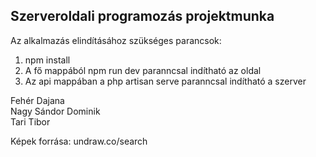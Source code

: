
## Szerveroldali programozás projektmunka

Az alkalmazás elindításához szükséges parancsok:
1. npm install
2. A fő mappából npm run dev paranncsal indítható az oldal
3. Az api mappában a php artisan serve paranncsal indítható a szerver

Fehér Dajana<br>
Nagy Sándor Dominik<br>
Tari Tibor<br>

Képek forrása: undraw.co/search